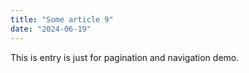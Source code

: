 ```yaml
---
title: "Some article 9"
date: "2024-06-19"
---
```


This is entry is just for pagination and navigation demo.